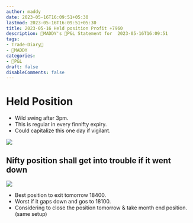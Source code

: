 ```yaml
---
author: maddy
date: 2023-05-16T16:09:51+05:30
lastmod: 2023-05-16T16:09:51+05:30
title: 2023-05-16 Held position Profit +7960
description: 🧔MADDY's 💸P&L Statement for  2023-05-16T16:09:51 
tags:
- Trade-Diary📗
- 🧔MADDY
categories: 
- 💸P&L
draft: false
disableComments: false
---
```

# Held Position

- Wild swing after 3pm.
- This is regular in every finnifty expiry.
- Could capitalize this one day if vigilant.

![](https://i.imgur.com/EJNzAwb.png)

## Nifty position shall get into trouble if it went down

![](https://i.imgur.com/MRcgItS.png)

- Best position to exit tomorrow 18400.
- Worst if it gaps down and gos to 18100.
- Considering to close the position tomorrow & take month end position. (same setup)